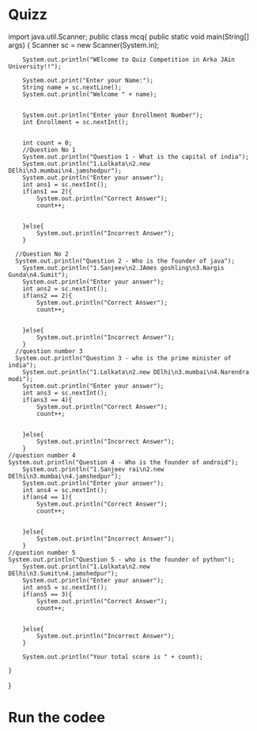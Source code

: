 # Quizz
import java.util.Scanner;
public class mcq{
    public static void main(String[] args) {
        Scanner sc = new Scanner(System.in);
        
        System.out.println("WElcome to Quiz Competition in Arka JAin University!!");
        
        System.out.print("Enter your Name:");
        String name = sc.nextLine();
        System.out.println("Welcome " + name);
      
        
        System.out.println("Enter your Enrollment Number");
        int Enrollment = sc.nextInt();


        int count = 0;
        //Question No 1
        System.out.println("Question 1 - What is the capital of india");
        System.out.println("1.Lolkata\n2.new DElhi\n3.mumbai\n4.jamshedpur");
        System.out.println("Enter your answer");
        int ans1 = sc.nextInt();
        if(ans1 == 2){
            System.out.println("Correct Answer");
            count++;


        }else{
            System.out.println("Incorrect Answer");
        }

      //Question No 2
      System.out.println("Question 2 - Who is the founder of java");
        System.out.println("1.Sanjeev\n2.JAmes goshling\n3.Nargis Gunda\n4.Sumit");
        System.out.println("Enter your answer");
        int ans2 = sc.nextInt();
        if(ans2 == 2){
            System.out.println("Correct Answer");
            count++;


        }else{
            System.out.println("Incorrect Answer");
        }
      //question number 3
      System.out.println("Question 3 - who is the prime minister of india");
        System.out.println("1.Lolkata\n2.new DElhi\n3.mumbai\n4.Narendra modi");
        System.out.println("Enter your answer");
        int ans3 = sc.nextInt();
        if(ans3 == 4){
            System.out.println("Correct Answer");
            count++;


        }else{
            System.out.println("Incorrect Answer");
        }
    //question number 4
    System.out.println("Question 4 - Who is the founder of android");
        System.out.println("1.Sanjeev rai\n2.new DElhi\n3.mumbai\n4.jamshedpur");
        System.out.println("Enter your answer");
        int ans4 = sc.nextInt();
        if(ans4 == 1){
            System.out.println("Correct Answer");
            count++;


        }else{
            System.out.println("Incorrect Answer");
        }
    //question number 5
    System.out.println("Question 5 - who is the founder of python");
        System.out.println("1.Lolkata\n2.new DElhi\n3.Sumit\n4.jamshedpur");
        System.out.println("Enter your answer");
        int ans5 = sc.nextInt();
        if(ans5 == 3){
            System.out.println("Correct Answer");
            count++;


        }else{
            System.out.println("Incorrect Answer");
        }

        System.out.println("Your total score is " + count);

    }
}


# Run the codee
